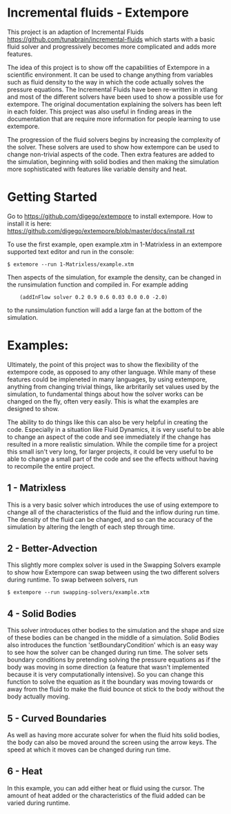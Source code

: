Incremental fluids - Extempore
==============================

This project is an adaption of Incremental Fluids https://github.com/tunabrain/incremental-fluids which starts with a basic fluid solver and progressively becomes more complicated and adds more features.

The idea of this project is to show off the capabilities of Extempore in a scientific environment. It can be used to change anything from variables such as fluid density to the way in which the code actually solves the pressure equations. The Incremental Fluids have been re-written in xtlang and most of the different solvers have been used to show a possible use for extempore. The original documentation explaining the solvers has been left in each folder. This project was also useful in finding areas in the documentation that are require more information for people learning to use extempore.

The progression of the fluid solvers begins by increasing the complexity of the solver. These solvers are used to show how extempore can be used to change non-trivial aspects of the code. Then extra features are added to the simulation, beginning with solid bodies and then making the simulation more sophisticated with features like variable density and heat.
# Getting Started
Go to https://github.com/digego/extempore to install extempore. How to install it is here: https://github.com/digego/extempore/blob/master/docs/install.rst

 To use the first example, open example.xtm in 1-Matrixless in an extempore supported text editor and run in the console:

`$ extemore --run 1-Matrixless/example.xtm`

Then aspects of the simulation, for example the density, can be changed in the runsimulation function and compiled in. For example adding

`    (addInFlow solver 0.2 0.9 0.6 0.03 0.0 0.0 -2.0)`

to the runsimulation function will add a large fan at the bottom of the simulation.

# Examples:


Ultimately, the point of this project was to show the flexibility of the extempore code, as opposed to any other language. While many of these features could be impleneted in many languages, by using extempore, anything from changing trivial things, like arbritarily set values used by the simulation, to fundamental things about how the solver works can be changed on the fly, often very easily. This is what the examples are designed to show.

The ability to do things like this can also be very helpful in creating the code. Especially in a situation like Fluid Dynamics, it is very useful to be able to change an aspect of the code and see immediately if the change has resulted in a more realistic simulation. While the compile time for a project this small isn't very long, for larger projects, it could be very useful to be able to change a small part of the code and see the effects without having to recompile the entire project.


  ## 1 - Matrixless

  This is a very basic solver which introduces the use of using extempore to change all of the characteristics of the fluid and the inflow during run time. The density of the fluid can be changed, and so can the accuracy of the simulation by altering the length of each step through time.

  ## 2 - Better-Advection

  This slightly more complex solver is used in the Swapping Solvers example to show how Extempore can swap between using the two different solvers during runtime. To swap between solvers, run

  `$ extempore --run swapping-solvers/example.xtm`

  ## 4 - Solid Bodies

  This solver introduces other bodies to the simulation and the shape and size of these bodies can be changed in the middle of a simulation. Solid Bodies also introduces the function 'setBoundaryCondition' which is an easy way to see how the solver can be changed during run time. The solver sets boundary conditions by pretending solving the pressure equations as if the body was moving in some direction (a feature that wasn't implemented because it is very computationally intensive). So you can change this function to solve the equation as it the boundary was moving towards or away from the fluid to make the fluid bounce ot stick to the body without the body actually moving.

  ## 5 - Curved Boundaries

  As well as having more accurate solver for when the fluid hits solid bodies, the body can also be moved around the screen using the arrow keys. The speed at which it moves can be changed during run time.

  ## 6 - Heat

  In this example, you can add either heat or fluid using the cursor. The amount of heat added or the characteristics of the fluid added can be varied during runtime.
